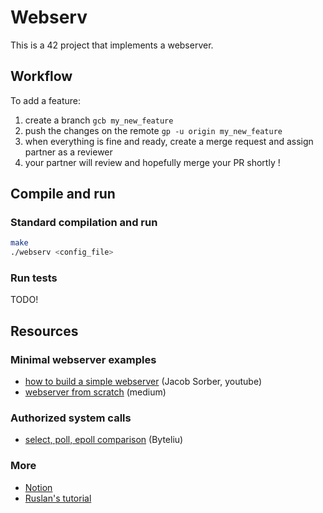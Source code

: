# Webserv

This is a 42 project that implements a webserver.

## Workflow

To add a feature:
1. create a branch `gcb my_new_feature`
2. push the changes on the remote `gp -u origin my_new_feature`
3. when everything is fine and ready, create a merge request and assign partner as a reviewer
4. your partner will review and hopefully merge your PR shortly !

## Compile and run

### Standard compilation and run
```sh
make
./webserv <config_file>
```

### Run tests

TODO!

## Resources

### Minimal webserver examples

- [how to build a simple webserver](https://www.youtube.com/watch?v=esXw4bdaZkc) (Jacob Sorber, youtube)
- [webserver from scratch](https://medium.com/from-the-scratch/http-server-what-do-you-need-to-know-to-build-a-simple-http-server-from-scratch-d1ef8945e4fa) (medium)

### Authorized system calls

- [select, poll, epoll comparison](http://byteliu.com/2019/05/08/LINUX-%E2%80%93-IO-MULTIPLEXING-%E2%80%93-SELECT-VS-POLL-VS-EPOLL/) (Byteliu)

### More

- [Notion](https://webserv42.notion.site/webserv42/Webserv-cbb6ab4136ba4b4c8cb4f98109d5fc1f)
- [Ruslan's tutorial](https://ruslanspivak.com/lsbaws-part1/)

